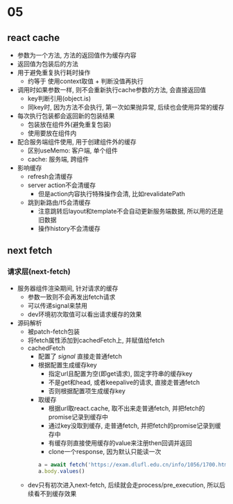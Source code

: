 # 05

## react cache
* 参数为一个方法, 方法的返回值作为缓存内容
* 返回值为包装后的方法
* 用于避免重复执行耗时操作
    * 约等于 使用context取值 + 判断没值再执行
* 调用时如果参数一样, 则不会重新执行cache参数的方法, 会直接返回值
    * key判断引用(object.is)
    * 同key时, 因为方法不会执行, 第一次如果抛异常, 后续也会使用异常的缓存
* 每次执行包装都会返回新的包装结果
    * 包装放在组件外(避免重复包装)
    * 使用要放在组件内
* 配合服务端组件使用, 用于创建组件外的缓存
    * 区别useMemo: 客户端, 单个组件
    * cache: 服务端, 跨组件
* 影响缓存
    * refresh会清缓存
    * server action不会清缓存
        * 但是action内容执行特殊操作会清, 比如revalidatePath
    * 跳到新路由/f5会清缓存
        * 注意跳转后layout和template不会自动更新服务端数据, 所以用的还是旧数据
        * 操作history不会清缓存

## next fetch

### 请求层(next-fetch)
* 服务器组件渲染期间, 针对请求的缓存
    * 参数一致则不会再发出fetch请求
    * 可以传递signal来禁用
    * dev环境初次取值可以看出请求缓存的效果
* 源码解析
    * 被patch-fetch包装
    * 将fetch属性添加到cachedFetch上, 并赋值给fetch
    * cachedFetch
        * 配置了 *signal* 直接走普通fetch
        * 根据配置生成缓存key
            * 指定url且配置为空(即get请求), 固定字符串的缓存key
            * 不是get和head, 或者keepalive的请求, 直接走普通fetch
            * 否则根据配置项生成缓存key
        * 取缓存
            * 根据url取react.cache, 取不出来走普通fetch, 并把fetch的promise记录到缓存中
            * 通过key没取到缓存, 走普通fetch, 并把fetch的promise记录到缓存中
            * 有缓存则直接使用缓存的value来注册then回调并返回
            * clone一个response, 因为默认只能读一次
            ```js
            a = await fetch('https://exam.dlufl.edu.cn/info/1056/1700.htm')
            a.body.values()
            ```
    * dev只有初次进入next-fetch, 后续就会走process/pre_execution, 所以后续看不到缓存效果